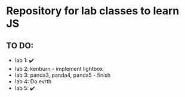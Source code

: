  # Repository for lab classes to learn JS  
 ## TO DO:
 - lab 1: ✔️
 - lab 2: kenburn - implement lightbox
 - lab 3: panda3, panda4, panda5 - finish
 - lab 4: Do evrth
 - lab 5: ✔️

